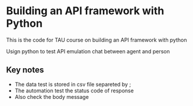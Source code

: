 # Building an API framework with Python

This is the code for TAU course on building an API framework with python

Usign python to test API emulation chat between agent and person

## Key notes

- The data test is stored in csv file separeted by ; 
- The automation test the status code of response
- Also check the body message



